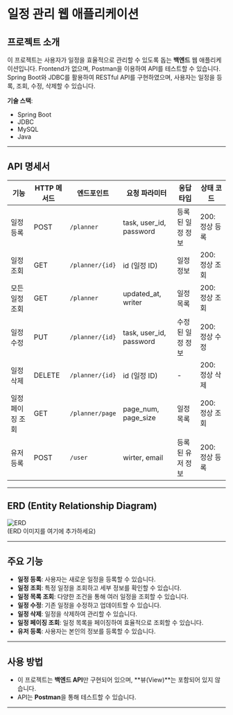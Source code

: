 # 일정 관리 웹 애플리케이션

## 프로젝트 소개

이 프로젝트는 사용자가 일정을 효율적으로 관리할 수 있도록 돕는 **백엔드** 웹 애플리케이션입니다. Frontend가 없으며, Postman을 이용하여 API를 테스트할 수 있습니다. Spring Boot와 JDBC를 활용하여 RESTful API를 구현하였으며, 사용자는 일정을 등록, 조회, 수정, 삭제할 수 있습니다.

**기술 스택**:
- Spring Boot
- JDBC
- MySQL
- Java

---

## API 명세서

| 기능             | HTTP 메서드 | 엔드포인트             | 요청 파라미터               | 응답 타입  | 상태 코드         |
|------------------|-------------|------------------------|----------------------------|-----------|-------------------|
| 일정 등록        | POST        | `/planner`             | task, user_id, password    | 등록된 일정 정보 | 200: 정상 등록   |
| 일정 조회        | GET         | `/planner/{id}`        | id (일정 ID)               | 일정 정보 | 200: 정상 조회   |
| 모든 일정 조회   | GET         | `/planner`             | updated_at, writer         | 일정 목록 | 200: 정상 조회   |
| 일정 수정        | PUT         | `/planner/{id}`        | task, user_id, password    | 수정된 일정 정보 | 200: 정상 수정   |
| 일정 삭제        | DELETE      | `/planner/{id}`        | id (일정 ID)               | -         | 200: 정상 삭제   |
| 일정 페이징 조회 | GET         | `/planner/page`        | page_num, page_size        | 일정 목록 | 200: 정상 조회   |
| 유저 등록        | POST        | `/user`                | wirter, email              | 등록된 유저 정보 | 200: 정상 등록   |
---

## ERD (Entity Relationship Diagram)

![ERD](https://example.com/erd-image.png)  
(ERD 이미지를 여기에 추가하세요)

---

## 주요 기능

- **일정 등록**: 사용자는 새로운 일정을 등록할 수 있습니다.
- **일정 조회**: 특정 일정을 조회하고 세부 정보를 확인할 수 있습니다.
- **일정 목록 조회**: 다양한 조건을 통해 여러 일정을 조회할 수 있습니다.
- **일정 수정**: 기존 일정을 수정하고 업데이트할 수 있습니다.
- **일정 삭제**: 일정을 삭제하여 관리할 수 있습니다.
- **일정 페이징 조회**: 일정 목록을 페이징하여 효율적으로 조회할 수 있습니다.
- **유저 등록**: 사용자는 본인의 정보를 등록할 수 있습니다.

---

## 사용 방법

- 이 프로젝트는 **백엔드 API**만 구현되어 있으며, **뷰(View)**는 포함되어 있지 않습니다.
- API는 **Postman**을 통해 테스트할 수 있습니다.

---


